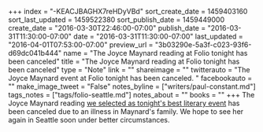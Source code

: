 +++
index = "-KEACJBAGHX7reHDyVBd"
sort_create_date = 1459403160
sort_last_updated = 1459522380
sort_publish_date = 1459449000
create_date = "2016-03-30T22:46:00-07:00"
publish_date = "2016-03-31T11:30:00-07:00"
date = "2016-03-31T11:30:00-07:00"
last_updated = "2016-04-01T07:53:00-07:00"
preview_url = "3b03290e-5a3f-c023-93f6-d69dc041b444"
name = "The Joyce Maynard reading at Folio tonight has been canceled"
title = "The Joyce Maynard reading at Folio tonight has been canceled"
type = "Note"
link = ""
shareimage = ""
twitterauto = "The Joyce Maynard event at Folio tonight has been canceled. "
facebookauto = ""
make_image_tweet = "False"
notes_byline = ["writers/paul-constant.md"]
tags_notes = ["tags/folio-seattle.md"]
notes_about = ""
books = ""
+++
The Joyce Maynard reading [we selected as tonight's best literary event](http://seattlereviewofbooks.com/notes/2016/03/30/your-week-in-readings-the-best-literary-events-from-march-30th-april-5th/) has been canceled due to an illness in Maynard's family. We hope to see her again in Seattle soon under better circumstances.
